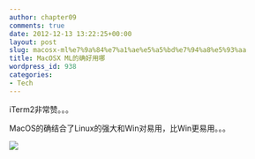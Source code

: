 ```yaml
---
author: chapter09
comments: true
date: 2012-12-13 13:22:25+00:00
layout: post
slug: macosx-ml%e7%9a%84%e7%a1%ae%e5%a5%bd%e7%94%a8%e5%93%aa
title: MacOSX ML的确好用哪
wordpress_id: 938
categories:
- Tech
---
```


iTerm2非常赞。。。

MacOS的确结合了Linux的强大和Win对易用，比Win更易用。。。

[![](http://haow.ca/wp-content/uploads/2012/12/Screen-Shot-2012-12-13-at-8.54.59-PM-1024x640.png)](http://haow.ca/wp-content/uploads/2012/12/Screen-Shot-2012-12-13-at-8.54.59-PM.png)
